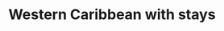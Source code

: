 ---
category: caribbean
title: Western Caribbean with stays
class: western-caribbean-with-stays
cruiseline: Princess Cruises – Regal Princess
special-info: 2 night hotel stay in Miami
price: 1249
nights: 10
cruise-url: http://www.planetcruise.co.uk/princess-cruises/regal-princess/18-november-2016/120282?referrersiteid=970
---